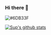 ### Hi there 👋

<img alt="#6DB33F" src ="https://img.shields.io/badge/-Spring-blue.svg?style=plastic&logo=appveyor&logoColor=black"/>


[![Sup's github stats](https://github-readme-stats.vercel.app/api?username=LHS-11&count_private=true&show_icons=true&theme=nightowl)](https://github.com/anuraghazra/github-readme-stats)
